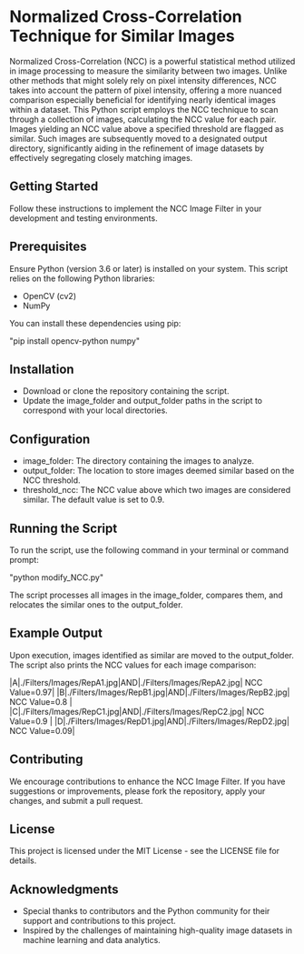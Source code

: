 # Normalized Cross-Correlation Technique for Similar Images

Normalized Cross-Correlation (NCC) is a powerful statistical method utilized in image processing to measure the similarity between two images. Unlike other methods that might solely rely on pixel intensity differences, NCC takes into account the pattern of pixel intensity, offering a more nuanced comparison especially beneficial for identifying nearly identical images within a dataset. This Python script employs the NCC technique to scan through a collection of images, calculating the NCC value for each pair. Images yielding an NCC value above a specified threshold are flagged as similar. Such images are subsequently moved to a designated output directory, significantly aiding in the refinement of image datasets by effectively segregating closely matching images.

## Getting Started

Follow these instructions to implement the NCC Image Filter in your development and testing environments.

## Prerequisites

Ensure Python (version 3.6 or later) is installed on your system. This script relies on the following Python libraries:

- OpenCV (cv2)
- NumPy

You can install these dependencies using pip:


"pip install opencv-python numpy"

## Installation

- Download or clone the repository containing the script.
- Update the image_folder and output_folder paths in the script to correspond with your local directories.

## Configuration

- image_folder: The directory containing the images to analyze.
- output_folder: The location to store images deemed similar based on the NCC threshold.
- threshold_ncc: The NCC value above which two images are considered similar. The default value is set to 0.9.

## Running the Script
To run the script, use the following command in your terminal or command prompt:

"python modify_NCC.py"

The script processes all images in the image_folder, compares them, and relocates the similar ones to the output_folder.

## Example Output

Upon execution, images identified as similar are moved to the output_folder. The script also prints the NCC values for each image comparison:

|A|./Filters/Images/RepA1.jpg|AND|./Filters/Images/RepA2.jpg| NCC Value=0.97|
|B|./Filters/Images/RepB1.jpg|AND|./Filters/Images/RepB2.jpg| NCC Value=0.8 |
|C|./Filters/Images/RepC1.jpg|AND|./Filters/Images/RepC2.jpg| NCC Value=0.9 |
|D|./Filters/Images/RepD1.jpg|AND|./Filters/Images/RepD2.jpg| NCC Value=0.09|

## Contributing

We encourage contributions to enhance the NCC Image Filter. If you have suggestions or improvements, please fork the repository, apply your changes, and submit a pull request.

## License

This project is licensed under the MIT License - see the LICENSE file for details.

## Acknowledgments

- Special thanks to contributors and the Python community for their support and contributions to this project.
- Inspired by the challenges of maintaining high-quality image datasets in machine learning and data analytics.
